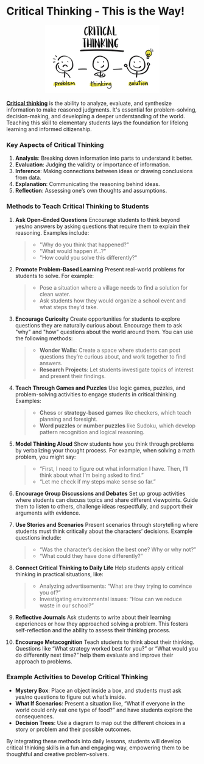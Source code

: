 # **Critical Thinking** - This is the Way!

<div style="text-align: center; background-color: transparent;">
  <img src="../../../assets/images/tools-resources/critical-thinking.00.png" alt="sitedocs" style="width: 300px; max-width: 100%; height: auto;">
</div>

**[Critical thinking](https://iep.utm.edu/critical-thinking/)** is the ability to analyze, evaluate, and synthesize information to make reasoned judgments. It's essential for problem-solving, decision-making, and developing a deeper understanding of the world. Teaching this skill to elementary students lays the foundation for lifelong learning and informed citizenship.



### Key Aspects of Critical Thinking
1. **Analysis**: Breaking down information into parts to understand it better.
2. **Evaluation**: Judging the validity or importance of information.
3. **Inference**: Making connections between ideas or drawing conclusions from data.
4. **Explanation**: Communicating the reasoning behind ideas.
5. **Reflection**: Assessing one’s own thoughts and assumptions.

### Methods to Teach Critical Thinking to Students

1. **Ask Open-Ended Questions**
   Encourage students to think beyond yes/no answers by asking questions that require them to explain their reasoning. Examples include:
   > - "Why do you think that happened?"
   > - "What would happen if…?"
   > - "How could you solve this differently?"

2. **Promote Problem-Based Learning**
   Present real-world problems for students to solve. For example:
   > - Pose a situation where a village needs to find a solution for clean water.
   > - Ask students how they would organize a school event and what steps they'd take.

3. **Encourage Curiosity**
   Create opportunities for students to explore questions they are naturally curious about. Encourage them to ask "why" and "how" questions about the world around them. You can use the following methods:
   > - **Wonder Walls**: Create a space where students can post questions they’re curious about, and work together to find answers.
   > - **Research Projects**: Let students investigate topics of interest and present their findings.

4. **Teach Through Games and Puzzles**
   Use logic games, puzzles, and problem-solving activities to engage students in critical thinking. Examples:
   > - **Chess** or **strategy-based games** like checkers, which teach planning and foresight.
   > - **Word puzzles** or **number puzzles** like Sudoku, which develop pattern recognition and logical reasoning.

5. **Model Thinking Aloud**
   Show students how you think through problems by verbalizing your thought process. For example, when solving a math problem, you might say:
   > - “First, I need to figure out what information I have. Then, I’ll think about what I’m being asked to find.”
   > - “Let me check if my steps make sense so far.”

6. **Encourage Group Discussions and Debates**
   Set up group activities where students can discuss topics and share different viewpoints. Guide them to listen to others, challenge ideas respectfully, and support their arguments with evidence.

7. **Use Stories and Scenarios**
   Present scenarios through storytelling where students must think critically about the characters’ decisions. Example questions include:
   > - “Was the character’s decision the best one? Why or why not?”
   > - “What could they have done differently?”

8. **Connect Critical Thinking to Daily Life**
   Help students apply critical thinking in practical situations, like:
   > - Analyzing advertisements: “What are they trying to convince you of?”
   > - Investigating environmental issues: “How can we reduce waste in our school?”

9. **Reflective Journals**
   Ask students to write about their learning experiences or how they approached solving a problem. This fosters self-reflection and the ability to assess their thinking process.

10. **Encourage Metacognition**
   Teach students to think about their thinking. Questions like “What strategy worked best for you?” or “What would you do differently next time?” help them evaluate and improve their approach to problems.

### Example Activities to Develop Critical Thinking

- **Mystery Box**: Place an object inside a box, and students must ask yes/no questions to figure out what’s inside.
- **What If Scenarios**: Present a situation like, “What if everyone in the world could only eat one type of food?” and have students explore the consequences.
- **Decision Trees**: Use a diagram to map out the different choices in a story or problem and their possible outcomes.

By integrating these methods into daily lessons, students will develop critical thinking skills in a fun and engaging way, empowering them to be thoughtful and creative problem-solvers.